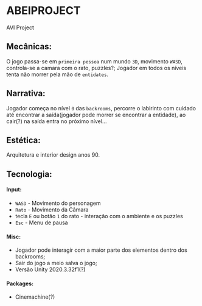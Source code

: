 # ABEIPROJECT
AVI Project

## Mecânicas: 
O jogo passa-se em `primeira pessoa` num mundo `3D`, movimento `WASD`, controla-se a camara com o rato, puzzles?; Jogador em todos os níveis tenta não morrer pela mão de `entidates`.

## Narrativa: 
Jogador começa no nível `0` das `backrooms`, percorre o labirinto com cuidado até encontrar a saída(jogador pode morrer se encontrar a entidade), ao cair(?) na saída entra no próximo nível...

## Estética: 
Arquitetura e interior design anos 90.

## Tecnologia: 
#### Input:
- `WASD` - Movimento do personagem
- `Rato` - Movimento da Câmara
- tecla `E` ou botão `1` do rato - interação com o ambiente e os puzzles
- `Esc` - Menu de pausa

#### Misc:
- Jogador pode interagir com a maior parte dos elementos dentro dos backrooms;
- Sair do jogo a meio salva o jogo;
- Versão Unity 2020.3.32f1(?)
#### Packages:
- Cinemachine(?)
